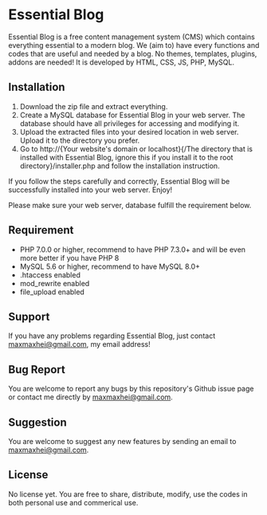 # Essential Blog

Essential Blog is a free content management system (CMS) which contains everything essential to a modern blog. We (aim to) have every functions and codes that are useful and needed by a blog. No themes, templates, plugins, addons are needed! It is developed by HTML, CSS, JS, PHP, MySQL.

## Installation 

1. Download the zip file and extract everything.
2. Create a MySQL database for Essential Blog in your web server. The database should have all privileges for accessing and modifying it. 
3. Upload the extracted files into your desired location in web server. Upload it to the directory you prefer.
4. Go to http://{Your website's domain or localhost}{/The directory that is installed with Essential Blog, ignore this if you install it to the root directory}/installer.php and follow the installation instruction.

If you follow the steps carefully and correctly, Essential Blog will be successfully installed into your web server. Enjoy!

Please make sure your web server, database fulfill the requirement below.

## Requirement

- PHP 7.0.0 or higher, recommend to have PHP 7.3.0+ and will be even more better if you have PHP 8
- MySQL 5.6 or higher, recommend to have MySQL 8.0+
- .htaccess enabled
- mod_rewrite enabled
- file_upload enabled


## Support

If you have any problems regarding Essential Blog, just contact maxmaxhei@gmail.com, my email address!

## Bug Report

You are welcome to report any bugs by this repository's Github issue page or contact me directly by maxmaxhei@gmail.com.

## Suggestion

You are welcome to suggest any new features by sending an email to maxmaxhei@gmail.com.

## License

No license yet. You are free to share, distribute, modify, use the codes in both personal use and commerical use.



